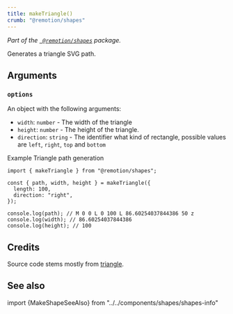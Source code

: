 ```yaml
---
title: makeTriangle()
crumb: "@remotion/shapes"
---
```


_Part of the [` @remotion/shapes`](/docs/shapes) package._

Generates a triangle SVG path.

## Arguments

### `options`

An object with the following arguments:

- `width`: `number` - The width of the triangle
- `height`: `number` - The height of the triangle.
- `direction`: `string` - The identifier what kind of rectangle, possible values are `left`, `right`, `top` and `bottom`

Example Triangle path generation

```tsx twoslash title="triangle.ts"
import { makeTriangle } from "@remotion/shapes";

const { path, width, height } = makeTriangle({
  length: 100,
  direction: "right",
});

console.log(path); // M 0 0 L 0 100 L 86.60254037844386 50 z
console.log(width); // 86.60254037844386
console.log(height); // 100
```

## Credits

Source code stems mostly from [triangle](https://stackblitz.com/edit/react-triangle-svg?file=index.js).

## See also

import {MakeShapeSeeAlso} from "../../components/shapes/shapes-info"

<MakeShapeSeeAlso shape="triangle"/>
